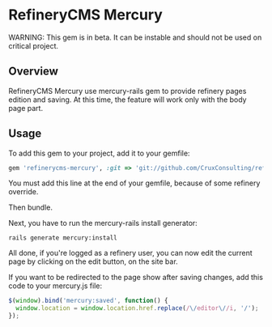 # RefineryCMS Mercury #

WARNING: This gem is in beta. It can be instable and should not be used on critical project.

## Overview ##

RefineryCMS Mercury use mercury-rails gem to provide refinery pages edition and saving. At this time, the feature will work only with the body page part.

## Usage ##

To add this gem to your project, add it to your gemfile:

```ruby
gem 'refinerycms-mercury', :git => 'git://github.com/CruxConsulting/refinerycms-mercury.git'
```

You must add this line at the end of your gemfile, because of some refinery override.

Then bundle.

Next, you have to run the mercury-rails install generator:

```
rails generate mercury:install
```

All done, if you're logged as a refinery user, you can now edit the current page by clicking on the edit button, on the site bar.

If you want to be redirected to the page show after saving changes, add this code to your mercury.js file:

```javascript
$(window).bind('mercury:saved', function() {  
  window.location = window.location.href.replace(/\/editor\//i, '/');  
});
```